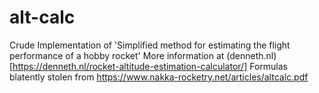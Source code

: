# alt-calc
 Crude Implementation of 'Simplified method for estimating the flight performance of a hobby rocket'
 More information at (denneth.nl)[https://denneth.nl/rocket-altitude-estimation-calculator/]
 Formulas blatently stolen from https://www.nakka-rocketry.net/articles/altcalc.pdf
